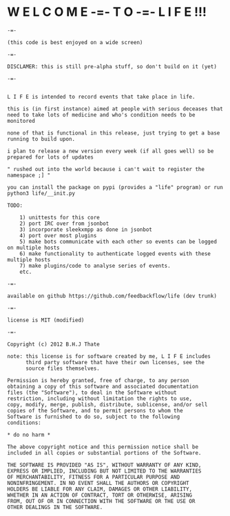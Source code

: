 <h1>W E L C O M E  -=-  T O  -=-  L I F E !!!</h1>

    -=-

    (this code is best enjoyed on a wide screen)

    -=- 

    DISCLAMER: this is still pre-alpha stuff, so don't build on it (yet)

    -=-


    L I F E is intended to record events that take place in life.

    this is (in first instance) aimed at people with serious deceases that need to take lots of medicine and who's condition needs to be monitored

    none of that is functional in this release, just trying to get a base running to build upon.   

    i plan to release a new version every week (if all goes well) so be prepared for lots of updates

    " rushed out into the world because i can't wait to register the namespace ;] "

    you can install the package on pypi (provides a "life" program) or run python3 life/__init.py

    TODO: 

        1) unittests for this core
        2) port IRC over from jsonbot
        3) incorporate sleekxmpp as done in jsonbot
        4) port over most plugins
        5) make bots communicate with each other so events can be logged on multiple hosts
        6) make functionality to authenticate logged events with these multiple hosts
        7) make plugins/code to analyse series of events. 
        etc.

    -=- 

    available on github https://github.com/feedbackflow/life (dev trunk)

    -=-

    license is MIT (modified) 

    -=-

    Copyright (c) 2012 B.H.J Thate

    note: this license is for software created by me, L I F E includes
          third party software that have their own licenses, see the
          source files themselves.

    Permission is hereby granted, free of charge, to any person
    obtaining a copy of this software and associated documentation
    files (the "Software"), to deal in the Software without
    restriction, including without limitation the rights to use,
    copy, modify, merge, publish, distribute, sublicense, and/or sell
    copies of the Software, and to permit persons to whom the
    Software is furnished to do so, subject to the following
    conditions:

    * do no harm *

    The above copyright notice and this permission notice shall be
    included in all copies or substantial portions of the Software.

    THE SOFTWARE IS PROVIDED "AS IS", WITHOUT WARRANTY OF ANY KIND,
    EXPRESS OR IMPLIED, INCLUDING BUT NOT LIMITED TO THE WARRANTIES
    OF MERCHANTABILITY, FITNESS FOR A PARTICULAR PURPOSE AND
    NONINFRINGEMENT. IN NO EVENT SHALL THE AUTHORS OR COPYRIGHT
    HOLDERS BE LIABLE FOR ANY CLAIM, DAMAGES OR OTHER LIABILITY,
    WHETHER IN AN ACTION OF CONTRACT, TORT OR OTHERWISE, ARISING
    FROM, OUT OF OR IN CONNECTION WITH THE SOFTWARE OR THE USE OR
    OTHER DEALINGS IN THE SOFTWARE.


